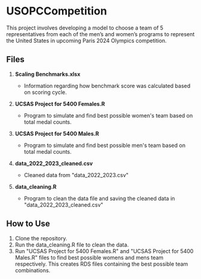 # USOPCCompetition
 
This project involves developing a model to choose a team of 5 representatives from each of the men’s and women’s programs to represent the United States in upcoming Paris 2024 Olympics competition.

## Files
1. **Scaling Benchmarks.xlsx**
   - Information regarding how benchmark score was calculated based on scoring cycle.
   
2. **UCSAS Project for 5400 Females.R**
   - Program to simulate and find best possible women's team based on total medal counts.

3. **UCSAS Project for 5400 Males.R**
   - Program to simulate and find best possible men's team based on total medal counts.

4. **data_2022_2023_cleaned.csv**
   - Cleaned data from "data_2022_2023.csv"

5. **data_cleaning.R**
   - Program to clean the data file and saving the cleaned data in "data_2022_2023_cleaned.csv"
  
## How to Use
1. Clone the repository.
2. Run the data_cleaning.R file to clean the data.
3. Run "UCSAS Project for 5400 Females.R" and "UCSAS Project for 5400 Males.R" files to find best possible womens and mens team respectively. This creates RDS files containing the best possible team combinations.
